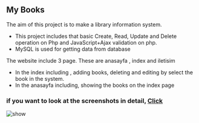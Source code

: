 ## My Books

The aim of this project is to make a library information system.
* This project includes that basic Create, Read, Update and Delete operation on Php and JavaScript+Ajax  validation on php.
* MySQL is used for getting data from database


The website include 3 page. These are anasayfa , index and iletisim
* In the index including , adding books, deleting and editing by select the book in the system.
* In the anasayfa including, showing the books on the index page

### if you want to look at the screenshots in detail,  [Click](https://github.com/sevvalyogurtcuoglu/Web-Project/tree/master/screenshot)

![show](https://user-images.githubusercontent.com/33968347/87370473-b53cad00-c58b-11ea-8ec7-b533609128cb.png)




